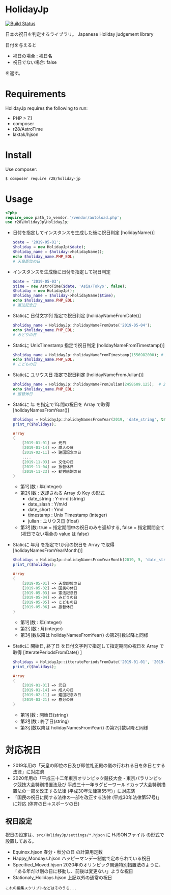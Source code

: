 # HolidayJp
[![Build Status](https://travis-ci.org/r28/HolidayJp.svg?branch=master)](https://travis-ci.org/r28/HolidayJp)

日本の祝日を判定するライブラリ。
Japanese Holiday judgement library

日付を与えると

- 祝日の場合    : 祝日名
- 祝日でない場合: false

を返す。

# Requirements
HolidayJp requires the following to run:
- PHP > 7.1
- composer
- r28/AstroTime
- laktak/hjson

# Install
Use composer:
```bash
$ composer require r28/holiday-jp
```

# Usage
```php
<?php
require_once path_to_vendor.'/vendor/autoload.php';
use r28\HolidayJp\HolidayJp;
```

- 日付を指定してインスタンスを生成した後に祝日判定 [holidayName()]
    ```php
    $date = '2019-05-01';
    $holiday = new HolidayJp($date);
    $holiday_name = $holiday->holidayName();
    echo $holiday_name.PHP_EOL;
    # 天皇即位の日
    ```

- インスタンスを生成後に日付を指定して祝日判定
    ```php
    $date = '2019-05-03';
    $time = new AstroTime($date, 'Asia/Tokyo', false);
    $holiday = new HolidayJp();
    $holiday_name = $holiday->holidayName($time);
    echo $holiday_name.PHP_EOL;
    # 憲法記念日
    ```

- Staticに 日付文字列 指定で祝日判定 [holidayNameFromDate()]
    ```php
    $holiday_name = HolidayJp::holidayNameFromDate('2019-05-04');
    echo $holiday_name.PHP_EOL;
    # みどりの日
    ```

- Staticに UnixTimestamp 指定で祝日判定 [holidayNameFromTimestamp()]
    ```php
    $holiday_name = HolidayJp::holidayNameFromTimestamp(1556982000); # 2019/05/05
    echo $holiday_name.PHP_EOL;
    # こどもの日
    ```

- Staticに ユリウス日 指定で祝日判定 [holidayNameFromJulian()]
    ```php
    $holiday_name = HolidayJp::holidayNameFromJulian(2458609.125);  # 2019/05/06
    echo $holiday_name.PHP_EOL;
    # 振替休日
    ```

- Staticに 年 を指定で1年間の祝日を Array で取得 [holidayNamesFromYear()]
    ```php
    $holidays = HolidayJp::holidayNamesFromYear(2019, 'date_string', true);
    print_r($holidays);

    Array
    (
        [2019-01-01] => 元日
        [2019-01-14] => 成人の日
        [2019-02-11] => 建国記念の日
        ....
        [2019-11-03] => 文化の日
        [2019-11-04] => 振替休日
        [2019-11-23] => 勤労感謝の日
    )
    ```

    - 第1引数 : 年(integer)
    - 第2引数 : 返却される Array の Key の形式
        - date_string : Y-m-d (string)
        - date_slash  : Y/m/d
        - date_short  : Ymd
        - timestamp   : Unix Timestamp (integer)
        - julian      : ユリウス日 (float)
    - 第3引数: true = 指定期間中の祝日のみを返却する, false = 指定期間全て(祝日でない場合の value は false)

- Staticに 年月 を指定で1か月の祝日を Array で取得 [holidayNamesFromYearMonth()]
    ```php
    $holidays = HolidayJp::holidayNamesFromYearMonth(2019, 5, 'date_string', true);
    print_r($holidays);

    Array
    (
        [2019-05-01] => 天皇即位の日
        [2019-05-02] => 国民の休日
        [2019-05-03] => 憲法記念日
        [2019-05-04] => みどりの日
        [2019-05-05] => こどもの日
        [2019-05-06] => 振替休日
    )
    ```

    - 第1引数 : 年(integer)
    - 第2引数 : 月(integer)
    - 第3引数以降は holidayNamesFromYear() の第2引数以降と同様

- Staticに 開始日, 終了日 を日付文字列で指定して指定期間の祝日を Array で取得 [itteratePeriodsFromDate() ]
    ```php
    $holidays = HolidayJp::itteratePeriodsFromDate('2019-01-01', '2019-04-01', 'date_string', true);
    print_r($holidays);

    Array
    (
        [2019-01-01] => 元日
        [2019-01-14] => 成人の日
        [2019-02-11] => 建国記念の日
        [2019-03-21] => 春分の日
    )
    ```
    - 第1引数 : 開始日(string)
    - 第2引数 : 終了日(string)
    - 第3引数以降は holidayNamesFromYear() の第2引数以降と同様

# 対応祝日
- 2019年用の「天皇の即位の日及び即位礼正殿の儀の行われる日を休日とする法律」に対応済
- 2020年用の「平成三十二年東京オリンピック競技大会・東京パラリンピック競技大会特別措置法及び 平成三十一年ラグビーワールドカップ大会特別措置法の一部を改正する法律 (平成30年法律第55号)」に対応済
- 「国民の祝日に関する法律の一部を改正する法律 (平成30年法律第57号)」に対応 (体育の日→スポーツの日)

## 祝日設定
祝日の設定は、`src/HolidayJp/settings/*.hjson` に HJSONファイル の形式で設置してある。

- Equinox.hjson
  春分・秋分の日 の計算用定数
- Happy_Mondays.hjson
  ハッピーマンデー制度で定められている祝日
- Specified_Moved.hjson
  2020年のオリンピック関連特別措置法のように、「ある年だけ別の日に移動し、前後は変更ない」ような祝日
- Stationaly_Holidays.hjson
  上記以外の通常の祝日 

```
これの編集スクリプトなどはそのうち...
```
